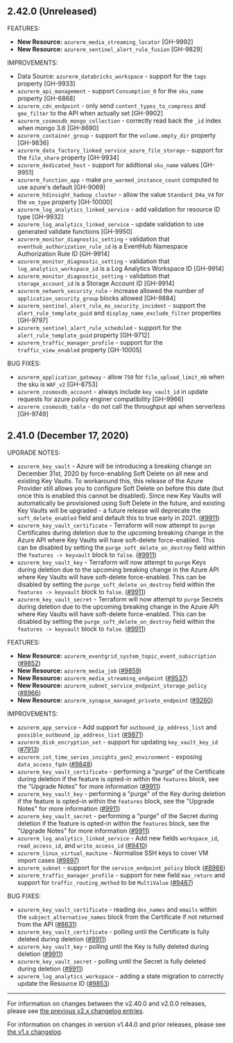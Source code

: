 ## 2.42.0 (Unreleased)

FEATURES:

* **New Resource:** `azurerm_media_streaming_locator` [GH-9992]
* **New Resource:** `azurerm_sentinel_alert_rule_fusion` [GH-9829]

IMPROVEMENTS:

* Data Source: `azurerm_databricks_workspace` - support for the `tags` property [GH-9933]
* `azurerm_api_management` - support `Consumption_0` for the `sku_name` property [GH-6868]
* `azurerm_cdn_endpoint` - only send `content_types_to_compress` and `geo_filter` to the API when actually set [GH-9902]
* `azurerm_cosmosdb_mongo_collection` - correctly read back the `_id` index when mongo 3.6 [GH-8690]
* `azurerm_container_group` - support for the `volume.empty_dir` property [GH-9836]
* `azurerm_data_factory_linked_service_azure_file_storage` - support for the `file_share` property [GH-9934]
* `azurerm_dedicated_host` - support for addtional `sku_name` values [GH-9951]
* `azurerm_function_app` - make `pre_warmed_instance_count` computed to use azure's default [GH-9069]
* `azurerm_hdinsight_hadoop_cluster` - allow the value `Standard_D4a_V4` for the `vm_type` property [GH-10000]
* `azurerm_log_analytics_linked_service` - add validation for resource ID type [GH-9932]
* `azurerm_log_analytics_linked_service` - update validation to use generated validate functions [GH-9950]
* `azurerm_monitor_diagnostic_setting` - validation that `eventhub_authorization_rule_id` is a EventHub Namespace Authorization Rule ID [GH-9914]
* `azurerm_monitor_diagnostic_setting` - validation that `log_analytics_workspace_id` is a Log Analytics Workspace ID [GH-9914]
* `azurerm_monitor_diagnostic_setting` - validation that `storage_account_id` is a Storage Account ID [GH-9914]
* `azurerm_network_security_rule` - increase allowed the number of `application_security_group` blocks allowed [GH-9884]
* `azurerm_sentinel_alert_rule_ms_security_incident` - support the `alert_rule_template_guid` and `display_name_exclude_filter` properties [GH-9797]
* `azurerm_sentinel_alert_rule_scheduled` - support for the `alert_rule_template_guid` property [GH-9712]
* `azurerm_traffic_manager_profile` - support for the `traffic_view_enabled` property [GH-10005]

BUG FIXES:

* `azurerm_application_gateway` - allow `750` for `file_upload_limit_mb` when the sku is `WAF_v2` [GH-8753]
* `azurerm_cosmosdb_account` - always include `key_vault_id` in update requests for azure policy enginer compatibility [GH-9966]
* `azurerm_cosmosdb_table` - do not call the throughput api when serverless [GH-9749]

## 2.41.0 (December 17, 2020)

UPGRADE NOTES:

* `azurerm_key_vault` - Azure will be introducing a breaking change on December 31st, 2020 by force-enabling Soft Delete on all new and existing Key Vaults. To workaround this, this release of the Azure Provider still allows you to configure Soft Delete on before this date (but once this is enabled this cannot be disabled). Since new Key Vaults will automatically be provisioned using Soft Delete in the future, and existing Key Vaults will be upgraded - a future release will deprecate the `soft_delete_enabled` field and default this to true early in 2021. ([#9911](https://github.com/terraform-providers/terraform-provider-azurerm/issues/9911))
* `azurerm_key_vault_certificate` - Terraform will now attempt to `purge` Certificates during deletion due to the upcoming breaking change in the Azure API where Key Vaults will have soft-delete force-enabled. This can be disabled by setting the `purge_soft_delete_on_destroy` field within the `features -> keyvault` block to `false`. ([#9911](https://github.com/terraform-providers/terraform-provider-azurerm/issues/9911))
* `azurerm_key_vault_key` - Terraform will now attempt to `purge` Keys during deletion due to the upcoming breaking change in the Azure API where Key Vaults will have soft-delete force-enabled. This can be disabled by setting the `purge_soft_delete_on_destroy` field within the `features -> keyvault` block to `false`. ([#9911](https://github.com/terraform-providers/terraform-provider-azurerm/issues/9911))
* `azurerm_key_vault_secret` - Terraform will now attempt to `purge` Secrets during deletion due to the upcoming breaking change in the Azure API where Key Vaults will have soft-delete force-enabled. This can be disabled by setting the `purge_soft_delete_on_destroy` field within the `features -> keyvault` block to `false`. ([#9911](https://github.com/terraform-providers/terraform-provider-azurerm/issues/9911))

FEATURES:

* **New Resource:** `azurerm_eventgrid_system_topic_event_subscription` ([#9852](https://github.com/terraform-providers/terraform-provider-azurerm/issues/9852))
* **New Resource:** `azurerm_media_job` ([#9859](https://github.com/terraform-providers/terraform-provider-azurerm/issues/9859))
* **New Resource:** `azurerm_media_streaming_endpoint` ([#9537](https://github.com/terraform-providers/terraform-provider-azurerm/issues/9537))
* **New Resource:** `azurerm_subnet_service_endpoint_storage_policy` ([#8966](https://github.com/terraform-providers/terraform-provider-azurerm/issues/8966))
* **New Resource:** `azurerm_synapse_managed_private_endpoint` ([#9260](https://github.com/terraform-providers/terraform-provider-azurerm/issues/9260))

IMPROVEMENTS:

* `azurerm_app_service` - Add support for `outbound_ip_address_list` and `possible_outbound_ip_address_list` ([#9871](https://github.com/terraform-providers/terraform-provider-azurerm/issues/9871))
* `azurerm_disk_encryption_set` - support for updating `key_vault_key_id` ([#7913](https://github.com/terraform-providers/terraform-provider-azurerm/issues/7913))
* `azurerm_iot_time_series_insights_gen2_environment` - exposing `data_access_fqdn` ([#9848](https://github.com/terraform-providers/terraform-provider-azurerm/issues/9848))
* `azurerm_key_vault_certificate` - performing a "purge" of the Certificate during deletion if the feature is opted-in within the `features` block, see the "Upgrade Notes" for more information ([#9911](https://github.com/terraform-providers/terraform-provider-azurerm/issues/9911))
* `azurerm_key_vault_key` - performing a "purge" of the Key during deletion if the feature is opted-in within the `features` block, see the "Upgrade Notes" for more information ([#9911](https://github.com/terraform-providers/terraform-provider-azurerm/issues/9911))
* `azurerm_key_vault_secret` - performing a "purge" of the Secret during deletion if the feature is opted-in within the `features` block, see the "Upgrade Notes" for more information ([#9911](https://github.com/terraform-providers/terraform-provider-azurerm/issues/9911))
* `azurerm_log_analytics_linked_service` - Add new fields `workspace_id`, `read_access_id`, and `write_access_id` ([#9410](https://github.com/terraform-providers/terraform-provider-azurerm/issues/9410))
* `azurerm_linux_virtual_machine` - Normalise SSH keys to cover VM import cases ([#9897](https://github.com/terraform-providers/terraform-provider-azurerm/issues/9897))
* `azurerm_subnet` - support for the `service_endpoint_policy` block ([#8966](https://github.com/terraform-providers/terraform-provider-azurerm/issues/8966))
* `azurerm_traffic_manager_profile` - support for new field `max_return` and support for `traffic_routing_method` to be `MultiValue` ([#9487](https://github.com/terraform-providers/terraform-provider-azurerm/issues/9487))

BUG FIXES:

* `azurerm_key_vault_certificate` - reading `dns_names` and `emails` within the `subject_alternative_names` block from the Certificate if not returned from the API ([#8631](https://github.com/terraform-providers/terraform-provider-azurerm/issues/8631))
* `azurerm_key_vault_certificate` - polling until the Certificate is fully deleted during deletion ([#9911](https://github.com/terraform-providers/terraform-provider-azurerm/issues/9911))
* `azurerm_key_vault_key` - polling until the Key is fully deleted during deletion ([#9911](https://github.com/terraform-providers/terraform-provider-azurerm/issues/9911))
* `azurerm_key_vault_secret` -  polling until the Secret is fully deleted during deletion ([#9911](https://github.com/terraform-providers/terraform-provider-azurerm/issues/9911))
* `azurerm_log_analytics_workspace` - adding a state migration to correctly update the Resource ID ([#9853](https://github.com/terraform-providers/terraform-provider-azurerm/issues/9853))

---

For information on changes between the v2.40.0 and v2.0.0 releases, please see [the previous v2.x changelog entries](https://github.com/terraform-providers/terraform-provider-azurerm/blob/master/CHANGELOG-v2.md).

For information on changes in version v1.44.0 and prior releases, please see [the v1.x changelog](https://github.com/terraform-providers/terraform-provider-azurerm/blob/master/CHANGELOG-v1.md).
